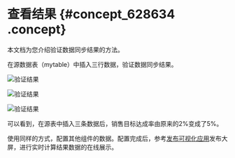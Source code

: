 # 查看结果 {#concept_628634 .concept}

本文档为您介绍验证数据同步结果的方法。

在源数据表（mytable）中插入三行数据，验证数据同步结果。

![验证结果](http://static-aliyun-doc.oss-cn-hangzhou.aliyuncs.com/assets/img/23955/156620197913983_zh-CN.png)

![验证结果](http://static-aliyun-doc.oss-cn-hangzhou.aliyuncs.com/assets/img/23955/156620197913984_zh-CN.png)

![验证结果](http://static-aliyun-doc.oss-cn-hangzhou.aliyuncs.com/assets/img/23955/156620197913985_zh-CN.png)

可以看到，在源表中插入三条数据后，销售目标达成率由原来的2%变成了5%。

使用同样的方式，配置其他组件的数据。配置完成后，参考[发布可视化应用](../../../../cn.zh-CN/管理可视化应用/发布可视化应用.md#)发布大屏，进行实时计算结果数据的在线展示。

